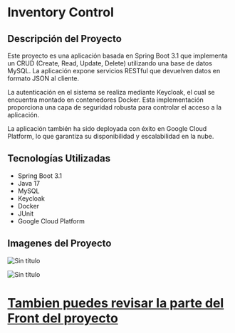  # Inventory Control

## Descripción del Proyecto

Este proyecto es una aplicación basada en Spring Boot 3.1 que implementa un CRUD (Create, Read, Update, Delete) utilizando una base de datos MySQL. La aplicación expone servicios RESTful que devuelven datos en formato JSON al cliente.

La autenticación en el sistema se realiza mediante Keycloak, el cual se encuentra montado en contenedores Docker. Esta implementación proporciona una capa de seguridad robusta para controlar el acceso a la aplicación.

La aplicación también ha sido deployada con éxito en Google Cloud Platform, lo que garantiza su disponibilidad y escalabilidad en la nube.
## Tecnologías Utilizadas

- Spring Boot 3.1
- Java 17
- MySQL
- Keycloak
- Docker
- JUnit
- Google Cloud Platform

## Imagenes del Proyecto

![Sin título](https://github.com/Agslz/inventory-control-api-rest/assets/83142033/9e77e8e3-71a2-4a93-82ac-debb4fc0fb6e)


![Sin título](https://github.com/Agslz/inventory-control-api-rest/assets/83142033/d8a8921f-2f80-48b8-9eb2-f02d1caa01fd)


# [Tambien puedes revisar la parte del Front del proyecto]([http://www.limni.net](https://github.com/Agslz/angular-front-inventory)https://github.com/Agslz/angular-front-inventory)




